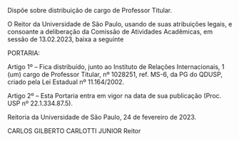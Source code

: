 Dispõe sobre distribuição de cargo de Professor Titular.

O Reitor da Universidade de São Paulo, usando de suas atribuições legais, e consoante a deliberação da Comissão de Atividades Acadêmicas, em sessão de 13.02.2023, baixa a seguinte

PORTARIA:

Artigo 1º – Fica distribuído, junto ao Instituto de Relações Internacionais, 1 (um) cargo de Professor Titular, nº 1028251, ref. MS-6, da PG do QDUSP, criado pela Lei Estadual nº 11.164/2002.

Artigo 2º – Esta Portaria entra em vigor na data de sua publicação (Proc. USP nº 22.1.334.87.5).

Reitoria da Universidade de São Paulo, 24 de fevereiro de 2023.

CARLOS GILBERTO CARLOTTI JUNIOR
Reitor